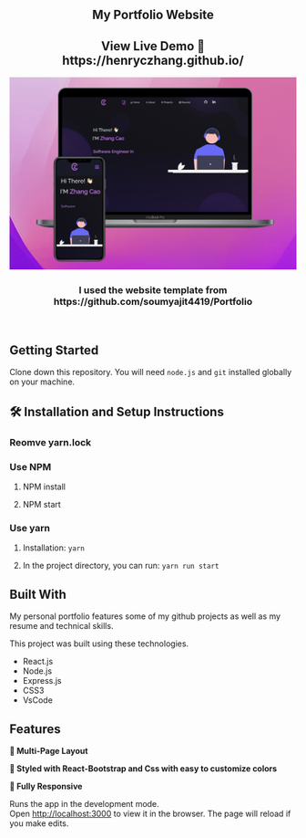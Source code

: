 <h2 align="center">
  My Portfolio Website
</h2>
<h2 align="center">
View Live Demo 🚀 https://henryczhang.github.io/
</h2>
<div align="center">
  <img alt="Demo" src="./Images/device-view.png" />
</div>
<h3 align="center">
  I used the website template from https://github.com/soumyajit4419/Portfolio
</h3>

<br/>

## Getting Started

Clone down this repository. You will need `node.js` and `git` installed globally on your machine.

## 🛠 Installation and Setup Instructions

### Reomve yarn.lock

### Use NPM

1. NPM install

2. NPM start

### Use yarn

1. Installation: `yarn`

2. In the project directory, you can run: `yarn run start`

## Built With

My personal portfolio features some of my github projects as well as my resume and technical skills.<br/>

This project was built using these technologies.

- React.js
- Node.js
- Express.js
- CSS3
- VsCode

## Features

**📖 Multi-Page Layout**

**🎨 Styled with React-Bootstrap and Css with easy to customize colors**

**📱 Fully Responsive**

Runs the app in the development mode.\
Open [http://localhost:3000](http://localhost:3000) to view it in the browser.
The page will reload if you make edits.
